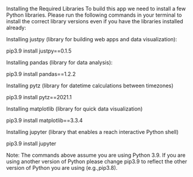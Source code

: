 Installing the Required Libraries
To build this app we need to install a few Python libraries. Please run the following commands in your terminal to install the correct library versions even if you have the libraries installed already:



Installing justpy (library for building web apps and data visualization):

pip3.9 install justpy==0.1.5



Installing pandas (library for data analysis):

pip3.9 install pandas==1.2.2



Installing pytz (library for datetime calculations between timezones)

pip3.9 install pytz==2021.1



Installing matplotlib (library for quick data visualization)

pip3.9 install matplotlib==3.3.4



Installing jupyter (library that enables a reach interactive Python shell)

pip3.9 install jupyter

Note: The commands above assume you are using Python 3.9. If you are using another version of Python please change pip3.9 to reflect the other version of Python you are using (e.g.,pip3.8).

